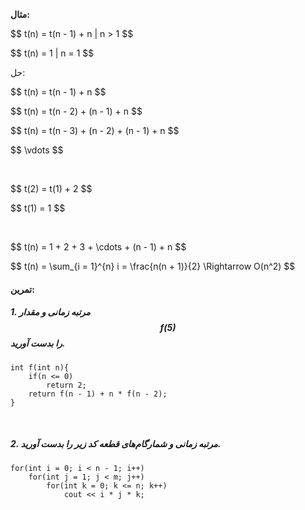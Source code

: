 **مثال:**

<p style="direction:ltr; text-align:left">$$ t(n) = t(n - 1) + n | n > 1 $$</p>
<p style="direction:ltr; text-align:left">$$ t(n) = 1 | n = 1 $$</p>

حل:

<p style="direction:ltr; text-align:left">$$ t(n) = t(n - 1) + n $$</p>
<p style="direction:ltr; text-align:left">$$ t(n) = t(n - 2) + (n - 1) + n $$</p>
<p style="direction:ltr; text-align:left">$$ t(n) = t(n - 3) + (n - 2) + (n - 1) + n $$</p>
<p style="direction:ltr; text-align:left">$$ \vdots $$</p>
<br/>
<p style="direction:ltr; text-align:left">$$ t(2) = t(1) + 2 $$</p>
<p style="direction:ltr; text-align:left">$$ t(1) = 1 $$</p>
<br/>
<p style="direction:ltr; text-align:left">$$ t(n) = 1 + 2 + 3 + \cdots + (n - 1) + n $$</p>
<p style="direction:ltr; text-align:left">$$ t(n) = \sum_{i = 1}^{n} i = \frac{n(n + 1)}{2} \Rightarrow O(n^2) $$</p>

#### تمرین:
##### 1. مرتبه زمانی و مقدار $$ f(5) $$ را بدست آورید.

```
int f(int n){
    if(n <= 0)
        return 2;
    return f(n - 1) + n * f(n - 2);
}
```
<br/>

##### 2. مرتبه زمانی و شمارگام‌های قطعه کد زیر را بدست آورید.

```
for(int i = 0; i < n - 1; i++)
    for(int j = 1; j < m; j++)
        for(int k = 0; k <= n; k++)
            cout << i * j * k;
```
